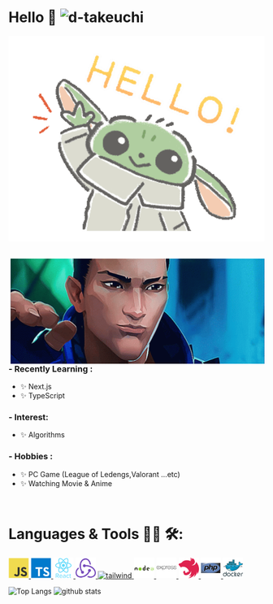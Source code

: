 # Hello 👋 <img src="https://komarev.com/ghpvc/?username=d-takeuchi" alt="d-takeuchi" /> 

<div align="center">
  <img hight="300" width="700" alt="GIF" align="center" src="https://github.com/d-takeuchi/d-takeuchi/blob/main/assets/hello-mini-yoda.gif">
</div>

<br/>
<br/>

<img hight="500" width="500" alt="GIF" align="right" src="https://github.com/d-takeuchi/d-takeuchi/blob/main/assets/yoru-valorant.gif">

### - Recently Learning :
- ✨ Next.js
- ✨ TypeScript

### - Interest:
- ✨ Algorithms

### - Hobbies : 
- ✨ PC Game (League of Ledengs,Valorant ...etc)
- ✨ Watching Movie & Anime

<br/>

# Languages & Tools 👨‍💻 🛠:

<p align="left">
  <a href="https://developer.mozilla.org/en-US/docs/Web/JavaScript" target="_blank" rel="noreferrer">
      <img src="https://raw.githubusercontent.com/devicons/devicon/master/icons/javascript/javascript-original.svg" alt="javascript" width="40" height="40"/> 
  </a>
  <a href="https://www.typescriptlang.org/" target="_blank" rel="noreferrer">
      <img src="https://raw.githubusercontent.com/devicons/devicon/master/icons/typescript/typescript-original.svg" alt="typescript" width="40" height="40"/> 
  </a> 
  <a href="https://reactjs.org/" target="_blank" rel="noreferrer">
      <img src="https://raw.githubusercontent.com/devicons/devicon/master/icons/react/react-original-wordmark.svg" alt="react" width="40" height="40"/>
  </a>
  <a href="https://redux.js.org" target="_blank" rel="noreferrer">
      <img src="https://raw.githubusercontent.com/devicons/devicon/master/icons/redux/redux-original.svg" alt="redux" width="40" height="40"/> 
  </a>
  <a href="https://tailwindcss.com/" target="_blank" rel="noreferrer">
      <img src="https://www.vectorlogo.zone/logos/tailwindcss/tailwindcss-icon.svg" alt="tailwind" width="40" height="40"/>
  </a>        
  <a href="https://nodejs.org" target="_blank" rel="noreferrer">
      <img src="https://raw.githubusercontent.com/devicons/devicon/master/icons/nodejs/nodejs-original-wordmark.svg" alt="nodejs" width="40" height="40"/>
  </a>
  <a href="https://expressjs.com" target="_blank" rel="noreferrer"> 
    <img src="https://raw.githubusercontent.com/devicons/devicon/master/icons/express/express-original-wordmark.svg" alt="express" width="40" height="40"/> 
  </a>          
  <a href="https://nestjs.com/" target="_blank" rel="noreferrer">
      <img src="https://raw.githubusercontent.com/devicons/devicon/master/icons/nestjs/nestjs-plain.svg" alt="nestjs" width="40" height="40"/> 
  </a>
  <a href="https://www.php.net" target="_blank" rel="noreferrer">
      <img src="https://raw.githubusercontent.com/devicons/devicon/master/icons/php/php-original.svg" alt="php" width="40" height="40"/>
  </a>
  <a href="https://www.docker.com/" target="_blank" rel="noreferrer">
      <img src="https://raw.githubusercontent.com/devicons/devicon/master/icons/docker/docker-original-wordmark.svg" alt="docker" width="40" height="40"/>
  </a>
  
  <p align="left"> 
    <img alt="Top Langs" height="200px" src="https://github-readme-stats.vercel.app/api/top-langs/?username=d-takeuchi&theme=onedark" />
    <img alt="github stats" height="200px" src="https://github-readme-stats.vercel.app/api?username=d-takeuchi&theme=onedark&show_icons=true" />
  </p>
</p>
